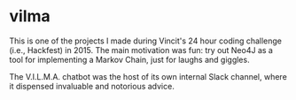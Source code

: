 # vilma

This is one of the projects I made during Vincit's 24 hour coding challenge (i.e., Hackfest) in 2015.
The main motivation was fun: try out Neo4J as a tool for implementing a Markov Chain, just for laughs and giggles.

The V.I.L.M.A. chatbot was the host of its own internal Slack channel, where it dispensed invaluable and notorious advice.
